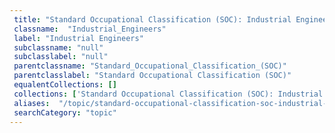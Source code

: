 ```yaml
--- 
 title: "Standard Occupational Classification (SOC): Industrial Engineers" 
 classname:  "Industrial_Engineers" 
 label: "Industrial Engineers" 
 subclassname: "null" 
 subclasslabel: "null" 
 parentclassname: "Standard_Occupational_Classification_(SOC)" 
 parentclasslabel: "Standard Occupational Classification (SOC)" 
 equalentCollections: [] 
 collections: ['Standard Occupational Classification (SOC): Industrial Engineers']
 aliases:  "/topic/standard-occupational-classification-soc-industrial-engineers"  
 searchCategory: "topic" 
---
```

